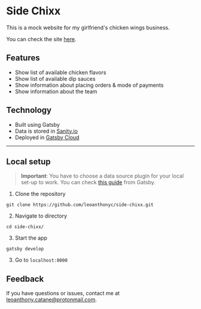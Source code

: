 # Side Chixx

This is a mock website for my girlfriend's chicken wings business.

You can check the site [here](https://sidechixxmaster.gtsb.io/).

## Features

- Show list of available chicken flavors
- Show list of available dip sauces
- Show information about placing orders & mode of payments
- Show information about the team

## Technology

- Built using Gatsby
- Data is stored in [Sanity.io](https://www.sanity.io/)
- Deployed in [Gatsby Cloud](https://www.gatsbyjs.com/cloud/)

---

## Local setup

> **Important**:
> You have to choose a data source plugin for your local set-up to work. You can check [this guide](https://www.gatsbyjs.com/docs/content-and-data/) from Gatsby.

1. Clone the repository

```
git clone https://github.com/leoanthonyc/side-chixx.git
```

2. Navigate to directory

```
cd side-chixx/
```

3. Start the app

```
gatsby develop
```

3. Go to `localhost:8000`

## Feedback

If you have questions or issues, contact me at [leoanthony.catane@protonmail.com](mailto:leoanthony.catane@protonmail.com).
